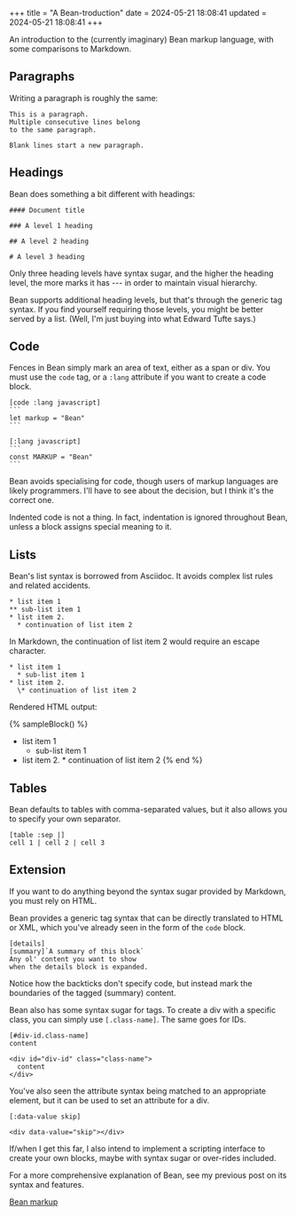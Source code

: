 +++
title = "A Bean-troduction"
date = 2024-05-21 18:08:41
updated = 2024-05-21 18:08:41
+++

An introduction to the (currently imaginary)
Bean markup language,
with some comparisons to Markdown.

## Paragraphs

Writing a paragraph is roughly the same:

```
This is a paragraph.
Multiple consecutive lines belong
to the same paragraph.

Blank lines start a new paragraph.
```

## Headings

Bean does something a bit different with headings:

```
#### Document title

### A level 1 heading

## A level 2 heading

# A level 3 heading
```

Only three heading levels have syntax sugar,
and the higher the heading level,
the more marks it has ---
in order to maintain visual hierarchy.

Bean supports additional heading levels,
but that's through the generic tag syntax.
If you find yourself requiring those levels,
you might be better served by a list.
(Well, I'm just buying into what Edward Tufte says.)

## Code

Fences in Bean simply mark an area of text,
either as a span or div.
You must use the `code` tag, or a `:lang` attribute
if you want to create a code block.

````
[code :lang javascript]
```
let markup = "Bean"
```

[:lang javascript]
```
const MARKUP = "Bean"
```
````

Bean avoids specialising for code,
though users of markup languages are likely programmers.
I'll have to see about the decision,
but I think it's the correct one.

Indented code is not a thing.
In fact, indentation is ignored throughout Bean,
unless a block assigns special meaning to it.

## Lists

Bean's list syntax is borrowed from Asciidoc.
It avoids complex list rules and related accidents.

<!-- TODO: write a better example use case -->

```
* list item 1
** sub-list item 1
* list item 2.
  * continuation of list item 2
```

In Markdown, the continuation of list item 2 would require an escape character.

```
* list item 1
  * sub-list item 1
* list item 2.
  \* continuation of list item 2
```

Rendered HTML output:

{% sampleBlock() %}
* list item 1
  * sub-list item 1
* list item 2.
  \* continuation of list item 2
{% end %}

## Tables

Bean defaults to tables with comma-separated values,
but it also allows you to specify your own separator.

```
[table :sep |]
cell 1 | cell 2 | cell 3
```

## Extension

If you want to do anything beyond
the syntax sugar provided by Markdown,
you must rely on HTML.

Bean provides a generic tag syntax
that can be directly translated to HTML or XML,
which you've already seen
in the form of the `code` block.

```
[details]
[summary]`A summary of this block`
Any ol' content you want to show
when the details block is expanded.
```

Notice how the backticks don't specify code,
but instead mark the boundaries of the tagged (summary) content.

Bean also has some syntax sugar for tags.
To create a div with a specific class,
you can simply use `[.class-name]`.
The same goes for IDs.

```
[#div-id.class-name]
content
```

```
<div id="div-id" class="class-name">
  content
</div>
```

You've also seen the attribute syntax
being matched to an appropriate element,
but it can be used to set an attribute for a div.

```
[:data-value skip]
```

```
<div data-value="skip"></div>
```

If/when I get this far,
I also intend to implement a scripting interface
to create your own blocks,
maybe with syntax sugar or over-rides included.

For a more comprehensive explanation of Bean,
see my previous post on its syntax and features.

[Bean markup](@/bean-markup.md)
